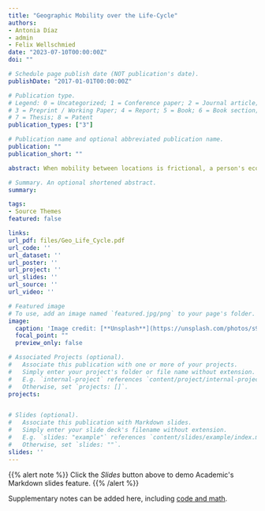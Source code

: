 ```yaml
---
title: "Geographic Mobility over the Life-Cycle"
authors:
- Antonia Díaz
- admin
- Felix Wellschmied
date: "2023-07-10T00:00:00Z"
doi: ""

# Schedule page publish date (NOT publication's date).
publishDate: "2017-01-01T00:00:00Z"

# Publication type.
# Legend: 0 = Uncategorized; 1 = Conference paper; 2 = Journal article;
# 3 = Preprint / Working Paper; 4 = Report; 5 = Book; 6 = Book section;
# 7 = Thesis; 8 = Patent
publication_types: ["3"]

# Publication name and optional abbreviated publication name.
publication: ""
publication_short: ""

abstract: When mobility between locations is frictional, a person's economic well-being is partially determined by her place of birth. Using a life cycle model of mobility, we find that search frictions are the main impairment to the mobility of young people in Spain, and these frictions are particularly strong in economically distressed locations. As a result, being born in a high-unemployment urban area carries with it a large welfare penalty. Less stable jobs, slower skill accumulation, lower average wages, and fewer possibilities for geographic mobility all contribute to these welfare losses. Paying transfers to people in distressed economic locations decreases these welfare losses without large adverse effects on mobility. In contrast, several policies that encourage people to move to low-unemployment urban areas increase these welfare losses and fail to meaningfully increase mobility towards these more successful locations.

# Summary. An optional shortened abstract.
summary: 

tags:
- Source Themes
featured: false

links:
url_pdf: files/Geo_Life_Cycle.pdf
url_code: ''
url_dataset: ''
url_poster: ''
url_project: ''
url_slides: ''
url_source: ''
url_video: ''

# Featured image
# To use, add an image named `featured.jpg/png` to your page's folder. 
image:
  caption: 'Image credit: [**Unsplash**](https://unsplash.com/photos/s9CC2SKySJM)'
  focal_point: ""
  preview_only: false

# Associated Projects (optional).
#   Associate this publication with one or more of your projects.
#   Simply enter your project's folder or file name without extension.
#   E.g. `internal-project` references `content/project/internal-project/index.md`.
#   Otherwise, set `projects: []`.
projects:


# Slides (optional).
#   Associate this publication with Markdown slides.
#   Simply enter your slide deck's filename without extension.
#   E.g. `slides: "example"` references `content/slides/example/index.md`.
#   Otherwise, set `slides: ""`.
slides: ''
---
```


{{% alert note %}}
Click the *Slides* button above to demo Academic's Markdown slides feature.
{{% /alert %}}

Supplementary notes can be added here, including [code and math](https://sourcethemes.com/academic/docs/writing-markdown-latex/).

